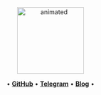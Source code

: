 <div align="center">
  <img src="https://64.media.tumblr.com/641439f75c1e053c0cc8a49a2a59c5bf/tumblr_oa453ptu3o1rmzw91o1_540.gif"
       alt="animated"
       height="150" />
</div>

<p align="center">
  •
  <b><a href="https://github.com/RReval102">GitHub</a></b>
  •
  <b><a href="https://t.me/skyness4">Telegram</a></b>
  •
  <b><a href="https://your-blog.example">Blog</a></b>
  •
</p>
